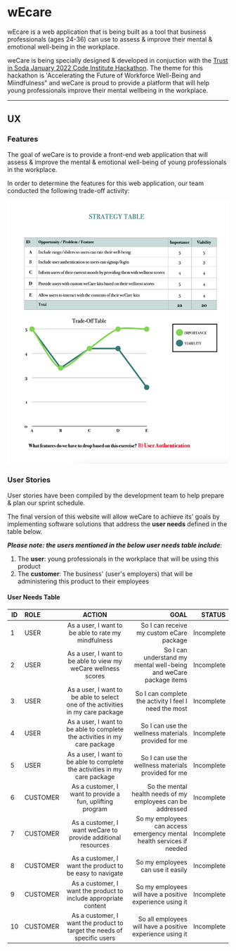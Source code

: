 # wEcare

wEcare is a web application that is being built as a tool that business professionals (ages 24-36) can use to assess & improve their mental & emotional well-being in the workplace. 


weCare is being specially designed & developed in conjuction with the [Trust in Soda January 2022 Code Institute Hackathon](https://hackathon.codeinstitute.net/hackathon/16/). The theme for this hackathon is 'Accelerating the Future of Workforce Well-Being and Miindfulness" and weCare is proud to provide a platform that will help young professionals improve their mental wellbeing in the workplace.

***

## UX

### Features

The goal of weCare is to provide a front-end web application that will assess & improve the mental & emotional well-being of young professionals in the workplace.

In order to determine the features for this web application, our team conducted the following trade-off activity:

![feature trade off](wireframes/featuretradeoff.png)

### User Stories

User stories have been compiled by the development team to help prepare & plan our sprint schedule.

The final version of this website will allow weCare to achieve its' goals by implementing software solutions that address the **user needs** defined in the table below. 

***Please note: the users mentioned in the below user needs table include***:

1) The **user**: young professionals in the workplace that will be using this product
2) The **customer**: The business' (user's employers) that will be administering this product to their employees

#### **User Needs Table**

| ID | ROLE | ACTION | GOAL | STATUS |
|-----------------|:-------------|:---------------:|---------------:| ---------------:|
| 1 | USER | As a user, I want to be able to rate my mindfulness | So I can receive my custom eCare package | Incomplete |
| 2 | USER | As a user, I want to be able to view my weCare wellness scores | So I can understand my mental well-being and weCare package items | Incomplete |
| 3 | USER | As a user, I want to be able to select one of the activities in my care package | So I can complete the activity I feel I need the most | Incomplete |
| 4 | USER | As a user, I want to be able to complete the activities in my care package | So I can use the wellness materials provided for me | Incomplete |
| 5 | USER | As a user, I want to be able to complete the activities in my care package | So I can use the wellness materials provided for me | Incomplete |
| 6 | CUSTOMER | As a customer, I want to provide a fun, uplifting program | So the mental health needs of my employees can be addressed | Incomplete |
| 7 | CUSTOMER | As a customer, I want weCare to provide additional resources | So my employees can access emergency mental health services if needed | Incomplete |
| 8 | CUSTOMER | As a customer, I want the product to be easy to navigate | So my employees can use it easily | Incomplete |
| 9 | CUSTOMER | As a customer, I want the product to include appropriate content | So my employees will have a positive experience using it | Incomplete |
| 10 | CUSTOMER | As a customer, I want the product to target the needs of specific users | So all employees will have a positive experience using it | Incomplete |